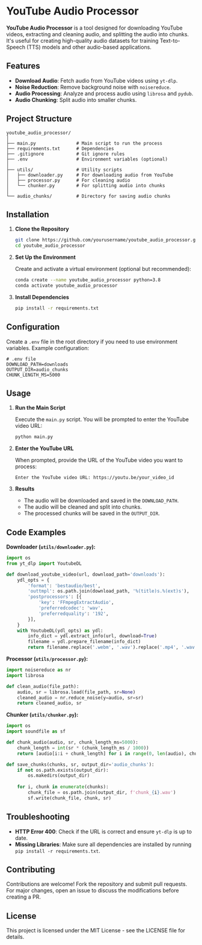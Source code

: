 
# YouTube Audio Processor

**YouTube Audio Processor** is a tool designed for downloading YouTube videos, extracting and cleaning audio, and splitting the audio into chunks. It's useful for creating high-quality audio datasets for training Text-to-Speech (TTS) models and other audio-based applications.

## Features

- **Download Audio**: Fetch audio from YouTube videos using `yt-dlp`.
- **Noise Reduction**: Remove background noise with `noisereduce`.
- **Audio Processing**: Analyze and process audio using `librosa` and `pydub`.
- **Audio Chunking**: Split audio into smaller chunks.

## Project Structure

```
youtube_audio_processor/
│
├── main.py               # Main script to run the process
├── requirements.txt      # Dependencies
├── .gitignore            # Git ignore rules
├── .env                  # Environment variables (optional)
│
├── utils/                # Utility scripts
│   ├── downloader.py     # For downloading audio from YouTube
│   ├── processor.py      # For cleaning audio
│   └── chunker.py        # For splitting audio into chunks
│
└── audio_chunks/         # Directory for saving audio chunks
```

## Installation

1. **Clone the Repository**

   ```bash
   git clone https://github.com/yourusername/youtube_audio_processor.git
   cd youtube_audio_processor
   ```

2. **Set Up the Environment**

   Create and activate a virtual environment (optional but recommended):

   ```bash
   conda create --name youtube_audio_processor python=3.8
   conda activate youtube_audio_processor
   ```

3. **Install Dependencies**

   ```bash
   pip install -r requirements.txt
   ```

## Configuration

Create a `.env` file in the root directory if you need to use environment variables. Example configuration:

```
# .env file
DOWNLOAD_PATH=downloads
OUTPUT_DIR=audio_chunks
CHUNK_LENGTH_MS=5000
```

## Usage

1. **Run the Main Script**

   Execute the `main.py` script. You will be prompted to enter the YouTube video URL:

   ```bash
   python main.py
   ```

2. **Enter the YouTube URL**

   When prompted, provide the URL of the YouTube video you want to process:

   ```
   Enter the YouTube video URL: https://youtu.be/your_video_id
   ```

3. **Results**

   - The audio will be downloaded and saved in the `DOWNLOAD_PATH`.
   - The audio will be cleaned and split into chunks.
   - The processed chunks will be saved in the `OUTPUT_DIR`.

## Code Examples

**Downloader (`utils/downloader.py`):**

```python
import os
from yt_dlp import YoutubeDL

def download_youtube_video(url, download_path='downloads'):
    ydl_opts = {
        'format': 'bestaudio/best',
        'outtmpl': os.path.join(download_path, '%(title)s.%(ext)s'),
        'postprocessors': [{
            'key': 'FFmpegExtractAudio',
            'preferredcodec': 'wav',
            'preferredquality': '192',
        }],
    }
    with YoutubeDL(ydl_opts) as ydl:
        info_dict = ydl.extract_info(url, download=True)
        filename = ydl.prepare_filename(info_dict)
        return filename.replace('.webm', '.wav').replace('.mp4', '.wav')
```

**Processor (`utils/processor.py`):**

```python
import noisereduce as nr
import librosa

def clean_audio(file_path):
    audio, sr = librosa.load(file_path, sr=None)
    cleaned_audio = nr.reduce_noise(y=audio, sr=sr)
    return cleaned_audio, sr
```

**Chunker (`utils/chunker.py`):**

```python
import os
import soundfile as sf

def chunk_audio(audio, sr, chunk_length_ms=5000):
    chunk_length = int(sr * (chunk_length_ms / 1000))
    return [audio[i:i + chunk_length] for i in range(0, len(audio), chunk_length)]

def save_chunks(chunks, sr, output_dir='audio_chunks'):
    if not os.path.exists(output_dir):
        os.makedirs(output_dir)
    
    for i, chunk in enumerate(chunks):
        chunk_file = os.path.join(output_dir, f'chunk_{i}.wav')
        sf.write(chunk_file, chunk, sr)
```

## Troubleshooting

- **HTTP Error 400**: Check if the URL is correct and ensure `yt-dlp` is up to date.
- **Missing Libraries**: Make sure all dependencies are installed by running `pip install -r requirements.txt`.

## Contributing

Contributions are welcome! Fork the repository and submit pull requests. For major changes, open an issue to discuss the modifications before creating a PR.

## License

This project is licensed under the MIT License - see the LICENSE file for details.

